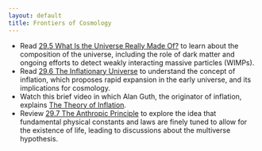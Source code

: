 ```yaml
---
layout: default
title: Frontiers of Cosmology
---
```


- Read [29.5 What Is the Universe Really Made Of?](https://openstax.org/books/astronomy-2e/pages/29-5-what-is-the-universe-really-made-of) to learn about the composition of the universe, including the role of dark matter and ongoing efforts to detect weakly interacting massive particles (WIMPs).
- Read [29.6 The Inflationary Universe](https://openstax.org/books/astronomy-2e/pages/29-6-the-inflationary-universe) to understand the concept of inflation, which proposes rapid expansion in the early universe, and its implications for cosmology.
- Watch this brief video in which Alan Guth, the originator of inflation, explains [The Theory of Inflation](https://youtu.be/rEXDgpttmyc?si=KJiwpUSUAF0yuqk1).
- Review [29.7 The Anthropic Principle](https://openstax.org/books/astronomy-2e/pages/29-7-the-anthropic-principle) to explore the idea that fundamental physical constants and laws are finely tuned to allow for the existence of life, leading to discussions about the multiverse hypothesis.
